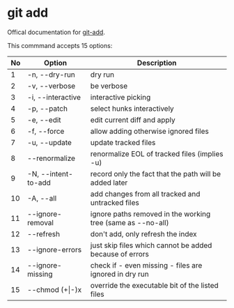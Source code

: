 git add
===

Offical documentation for [git-add](https://git-scm.com/docs/git-add/2.20.1).

This commmand accepts 15 options:


| No | Option | Description |
| -- | ------- | ----------- |
| 1 | -n, --dry-run | dry run |
| 2 | -v, --verbose | be verbose |
| 3 | -i, --interactive | interactive picking |
| 4 | -p, --patch | select hunks interactively |
| 5 | -e, --edit | edit current diff and apply |
| 6 | -f, --force | allow adding otherwise ignored files |
| 7 | -u, --update | update tracked files |
| 8 | --renormalize | renormalize EOL of tracked files (implies -u) |
| 9 | -N, --intent-to-add | record only the fact that the path will be added later |
| 10 | -A, --all | add changes from all tracked and untracked files |
| 11 | --ignore-removal | ignore paths removed in the working tree (same as --no-all) |
| 12 | --refresh | don't add, only refresh the index |
| 13 | --ignore-errors | just skip files which cannot be added because of errors |
| 14 | --ignore-missing | check if - even missing - files are ignored in dry run |
| 15 | --chmod (+\|-)x | override the executable bit of the listed files |




